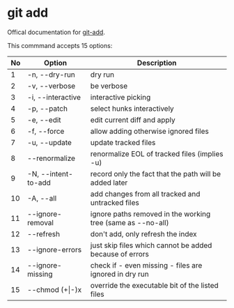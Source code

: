 git add
===

Offical documentation for [git-add](https://git-scm.com/docs/git-add/2.20.1).

This commmand accepts 15 options:


| No | Option | Description |
| -- | ------- | ----------- |
| 1 | -n, --dry-run | dry run |
| 2 | -v, --verbose | be verbose |
| 3 | -i, --interactive | interactive picking |
| 4 | -p, --patch | select hunks interactively |
| 5 | -e, --edit | edit current diff and apply |
| 6 | -f, --force | allow adding otherwise ignored files |
| 7 | -u, --update | update tracked files |
| 8 | --renormalize | renormalize EOL of tracked files (implies -u) |
| 9 | -N, --intent-to-add | record only the fact that the path will be added later |
| 10 | -A, --all | add changes from all tracked and untracked files |
| 11 | --ignore-removal | ignore paths removed in the working tree (same as --no-all) |
| 12 | --refresh | don't add, only refresh the index |
| 13 | --ignore-errors | just skip files which cannot be added because of errors |
| 14 | --ignore-missing | check if - even missing - files are ignored in dry run |
| 15 | --chmod (+\|-)x | override the executable bit of the listed files |




